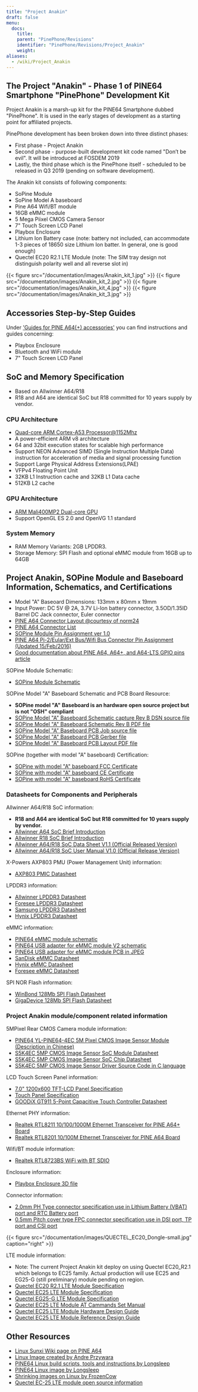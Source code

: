 ```yaml
---
title: "Project Anakin"
draft: false
menu:
  docs:
    title:
    parent: "PinePhone/Revisions"
    identifier: "PinePhone/Revisions/Project_Anakin"
    weight:
aliases:
  - /wiki/Project_Anakin
---
```


## The Project "Anakin" - Phase 1 of PINE64 Smartphone "PinePhone" Development Kit

Project Anakin is a marsh-up kit for the PINE64 Smartphone dubbed "PinePhone". It is used in the early stages of development as a starting point for affiliated projects.

PinePhone development has been broken down into three distinct phases:

* First phase - Project Anakin
* Second phase - purpose-built development kit code named "Don’t be evil". It will be introduced at FOSDEM 2019
* Lastly, the third phase which is the PinePhone itself - scheduled to be released in Q3 2019 (pending on software development).

The Anakin kit consists of following components:

* SoPine Module
* SoPine Model A baseboard
* Pine A64 Wifi/BT module
* 16GB eMMC module
* 5 Mega Piixel CMOS Camera Sensor
* 7" Touch Screen LCD Panel
* Playbox Enclosure
* Lithium Ion Battery case (note: battery not included, can accommodate 1-3 pieces of 18650 size Lithium Ion batter. In general, one is good enough)
* Quectel EC20 R2.1 LTE Module (note: The SIM tray design not distinguish polarity well and all reverse slot in)

{{< figure src="/documentation/images/Anakin_kit_1.jpg" >}}
{{< figure src="/documentation/images/Anakin_kit_2.jpg" >}}
{{< figure src="/documentation/images/Anakin_kit_4.jpg" >}}
{{< figure src="/documentation/images/Anakin_kit_3.jpg" >}}

## Accessories Step-by-Step Guides

Under ['Guides for PINE A64(+) accessories'](/documentation/Accessories/Accessories_Step_by_Step_Guides) you can find instructions and guides concerning:

* Playbox Enclosure
* Bluetooth and WiFi module
* 7" Touch Screen LCD Panel

## SoC and Memory Specification

* Based on Allwinner A64/R18
* R18 and A64 are identical SoC but R18 committed for 10 years supply by vendor.

### CPU Architecture

* [Quad-core ARM Cortex-A53 Processor@1152Mhz](https://www.arm.com/products/processors/cortex-a/cortex-a53-processor.php)
* A power-efficient ARM v8 architecture
* 64 and 32bit execution states for scalable high performance
* Support NEON Advanced SIMD (Single Instruction Multiple Data) instruction for acceleration of media and signal processing function
* Support Large Physical Address Extensions(LPAE)
* VFPv4 Floating Point Unit
* 32KB L1 Instruction cache and 32KB L1 Data cache
* 512KB L2 cache

### GPU Architecture

* [ARM Mali400MP2 Dual-core GPU](https://www.arm.com/products/multimedia/mali-gpu/ultra-low-power/mali-400.php)
* Support OpenGL ES 2.0 and OpenVG 1.1 standard

### System Memory

* RAM Memory Variants: 2GB LPDDR3.
* Storage Memory: SPI Flash and optional eMMC module from 16GB up to 64GB

## Project Anakin, SOPine Module and Baseboard Information, Schematics, and Certifications

* Model "A" Baseoard Dimensions: 133mm x 80mm x 19mm
* Input Power: DC 5V @ 2A, 3.7V Li-Ion battery connector, 3.5OD/1.35ID Barrel DC Jack connector, Euler connector
* [PINE A64 Connector Layout @courtesy of norm24](https://wiki.pine64.org/images/7/7d/Pine64_Board_Connector.png)
* [PINE A64 Connector List](https://wiki.pine64.org/images/d/da/Pine64_Connector.JPG)
* [SOPine Module Pin Assignment ver 1.0](https://files.pine64.org/doc/SOPINE-A64/SOPINE-A64-Pin-Assignments-ver-1.0.pdf)
* [PINE A64 Pi-2/Eular/Ext Bus/Wifi Bus Connector Pin Assignment (Updated 15/Feb/2016)](https://files.pine64.org/doc/Pine%20A64%20Schematic/Pine%20A64%20Pin%20Assignment%20160119.pdf)
* [Good documentation about PINE A64, A64+, and A64-LTS GPIO pins article](https://synfare.com/599N105E/hwdocs/pine64/index.html)

SOPine Module Schematic:

* [SOPine Module Schematic](https://files.pine64.org/doc/SOPINE-A64/SOPINE-A64-Schematic-ver-0.9.pdf)

SOPine Model "A" Baseboard Schematic and PCB Board Resource:

* **SOPine model "A" Baseboard is an hardware open source project but is not "OSH" compliant**
* [SOPine Model "A" Baseboard Schematic capture Rev B DSN source file](https://files.pine64.org/doc/SOPINE-A64/SOPine%20Baseboard%20Model%20A%20Rev%20B20170207.DSN)
* [SOPine Model "A" Baseboard Schematic Rev B PDF file](https://files.pine64.org/doc/SOPINE-A64/SOPine%20Baseboard%20Model%20A%20Rev%20B20170207.pdf)
* [SOPine Model "A" Baseboard PCB Job source file](https://files.pine64.org/doc/SOPINE-A64/SOPine%20Model%20A%20baseboard%20PCB%20layout%20PCB%20Job.tar)
* [SOPine Model "A" Baseboard PCB Gerber file](https://files.pine64.org/doc/SOPINE-A64/SOPine%20Model%20A%20basedboard%20GERBER.tar)
* [SOPine Model "A" Baseboard PCB Layout PDF file](https://files.pine64.org/doc/SOPINE-A64/SOPine%20Model%20A%20baseboard%20PCB%20layout%20PDF.tar)

SOPine (together with model "A" baseboard) Certification:

* [SOPine with model "A" baseboard FCC Certificate](https://files.pine64.org/doc/cert/SOPine%20FCC%20certification%20VOC20170428.pdf)
* [SOPine with model "A" baseboard CE Certificate](https://files.pine64.org/doc/cert/SOPine%20CE%20certification%20VOC20170428.pdf)
* [SOPine with model "A" baseboard RoHS Certificate](https://files.pine64.org/doc/cert/SOPine%20ROHS%20certification%20VOC20170322.pdf)

### Datasheets for Components and Peripherals

Allwinner A64/R18 SoC information:

* **R18 and A64 are identical SoC but R18 committed for 10 years supply by vendor.**
* [Allwinner A64 SoC Brief Introduction](https://files.pine64.org/doc/datasheet/pine64/A64%20brief%20v1.0%2020150323.pdf)
* [Allwinner R18 SoC Brief Introduction](https://files.pine64.org/doc/datasheet/pine64/Allwinner-R18-Brief%20Sheet.pdf)
* [Allwinner A64/R18 SoC Data Sheet V1.1 (Official Released Version)](https://files.pine64.org/doc/datasheet/pine64/A64_Datasheet_V1.1.pdf)
* [Allwinner A64/R18 SoC User Manual V1.0 (Official Release Version)](https://files.pine64.org/doc/datasheet/pine64/Allwinner_A64_User_Manual_V1.0.pdf)

X-Powers AXP803 PMU (Power Management Unit) information:

* [AXP803 PMIC Datasheet](https://files.pine64.org/doc/datasheet/pine64/AXP803_Datasheet_V1.0.pdf)

LPDDR3 information:

* [Allwinner LPDDR3 Datasheet](https://files.pine64.org/doc/datasheet/pine64/AWL3A1632_mobile_lpddr3_1600Mbps.pdf)
* [Foresee LPDDR3 Datasheet](https://files.pine64.org/doc/datasheet/pine64/FORESEE%20178ball%2012x11.5%20LPDDR3%2016G%20Spec%20V1.0-1228.pdf)
* [Samsung LPDDR3 Datasheet](https://files.pine64.org/doc/datasheet/pine64/K4E6E304EE-EGCE.pdf)
* [Hynix LPDDR3 Datasheet](https://files.pine64.org/doc/datasheet/pine64/LPDDR3%20178ball%208Gb_H9CCNNN8JTALAR_Rev1.0.pdf)

eMMC information:

* [PINE64 eMMC module schematic](https://files.pine64.org/doc/rock64/PINE64_eMMC_Module_20170719.pdf)
* [PINE64 USB adapter for eMMC module V2 schematic](https://files.pine64.org/doc/rock64/usb%20emmc%20module%20adapter%20v2.pdf)
* [PINE64 USB adapter for eMMC module PCB in JPEG](https://files.pine64.org/doc/rock64/USB%20adapter%20for%20eMMC%20module%20PCB.tar)
* [SanDisk eMMC Datasheet](https://files.pine64.org/doc/datasheet/pine64/SDINADF4-16-128GB-H%20data%20sheet%20v1.13.pdf)
* [Hynix eMMC Datasheet](https://files.pine64.org/doc/datasheet/pine64/H26M64003DQR%20Datasheet.pdf)
* [Foresee eMMC Datasheet](https://files.pine64.org/doc/datasheet/pine64/FORESEE_eMMC_NCEMBSF9-xxG%20SPEC%20A0%2020150730.pdf)

SPI NOR Flash information:

* [WinBond 128Mb SPI Flash Datasheet](https://files.pine64.org/doc/datasheet/pine64/w25q128jv%20spi%20revc%2011162016.pdf)
* [GigaDevice 128Mb SPI Flash Datasheet](https://files.pine64.org/doc/datasheet/pine64/GD25Q128C-Rev2.5.pdf)

### Project Anakin module/component related information

5MPixel Rear CMOS Camera module information:

* [PINE64 YL-PINE64-4EC 5M Pixel CMOS Image Sensor Module (Description in Chinese)](https://files.pine64.org/doc/datasheet/pine64/YL-PINE64-4EC.pdf)
* [S5K4EC 5MP CMOS Image Sensor SoC Module Datasheet](https://files.pine64.org/doc/datasheet/pine64/S5K4EC%205M%208%205X8%205%20PLCC%20%20Data%20Sheet_V1.0.pdf)
* [S5K4EC 5MP CMOS Image Sensor SoC Chip Datasheet](https://files.pine64.org/doc/datasheet/pine64/S5K4ECGX_EVT1_DataSheet_R005_20100816.pdf)
* [S5K4EC 5MP CMOS Image Sensor Driver Source Code in C language](https://files.pine64.org/doc/datasheet/pine64/s5k4ec.c)

LCD Touch Screen Panel information:

* [7.0" 1200x600 TFT-LCD Panel Specification](https://files.pine64.org/doc/datasheet/pine64/FY07024DI26A30-D_feiyang_LCD_panel.pdf)
* [Touch Panel Specification](https://files.pine64.org/doc/datasheet/pine64/HK70DR2459-PG-V01.pdf)
* [GOODiX GT911 5-Point Capacitive Touch Controller Datasheet](https://files.pine64.org/doc/datasheet/pine64/GT911%20Capacitive%20Touch%20Controller%20Datasheet.pdf)

Ethernet PHY information:

* [Realtek RTL8211 10/100/1000M Ethernet Transceiver for PINE A64+ Board](https://files.pine64.org/doc/datasheet/pine64/rtl8211e(g)-vb(vl)-cg_datasheet_1.6.pdf)
* [Realtek RTL8201 10/100M Ethernet Transceiver for PINE A64 Board](https://files.pine64.org/doc/datasheet/pine64/rtl8201cp.pdf)

Wifi/BT module information:

* [Realtek RTL8723BS WiFi with BT SDIO](https://files.pine64.org/doc/datasheet/pine64/RTL8723BS.pdf)

Enclosure information:

* [Playbox Enclosure 3D file](https://files.pine64.org/doc/datasheet/case/playbox_enclosure_20160426.stp)

Connector information:

* [2.0mm PH Type connector specification use in Lithium Battery (VBAT) port and RTC Battery port](https://files.pine64.org/doc/datasheet/pine64/ePH.pdf)
* [0.5mm Pitch cover type FPC connector specification use in DSI port, TP port and CSI port](https://files.pine64.org/doc/datasheet/pine64/0.5FPC%20Front%20Open%20Connector%20H=1.5.pdf)

{{< figure src="/documentation/images/QUECTEL_EC20_Dongle-small.jpg" caption="right" >}}

LTE module information:

* Note: The current Project Anakin kit deploy on using Quectel EC20_R2.1 which belongs to EC25 family. Actual production will use EC25 and EG25-G (still preliminary) module pending on region.
* [Quectel EC20 R2.1 LTE Module Specification](https://files.pine64.org/doc/datasheet/project_anakin/LTE_module/Quectel_EC20_R2.1_LTE_Specification_V1.1.pdf)
* [Quectel EC25 LTE Module Specification](https://files.pine64.org/doc/datasheet/project_anakin/LTE_module/Quectel_EC25_LTE_Specification_V1.4.pdf)
* [Quectel EG25-G LTE Module Specification](https://files.pine64.org/doc/datasheet/project_anakin/LTE_module/Quectel_EG25-G_LTE_Specification_V1.1_Preliminary_20180522%20(002).pdf)
* [Quectel EC25 LTE Module AT Cammands Set Manual](https://files.pine64.org/doc/datasheet/project_anakin/LTE_module/Quectel_EC25&EC21_QuecCell_AT_Commands_Manual_V1.1.pdf)
* [Quectel EC25 LTE Module Hardware Design Guide](https://files.pine64.org/doc/datasheet/project_anakin/LTE_module/Quectel_EC25_Hardware_Design_V1.3.pdf)
* [Quectel EC25 LTE Module Reference Design Guide](https://files.pine64.org/doc/datasheet/project_anakin/LTE_module/Quectel_EC25_Reference_Design_Rev.D_20161111.pdf)

## Other Resources

* [Linux Sunxi Wiki page on PINE A64](https://linux-sunxi.org/Pine64#Manufacturer_images)
* [Linux Image created by Andre Przywara](https://github.com/apritzel/pine64)
* [PINE64 Linux build scripts, tools and instructions by Longsleep](https://github.com/longsleep/build-pine64-image)
* [PINE64 Linux image by Longsleep](https://www.stdin.xyz/downloads/people/longsleep/pine64-images/)
* [Shrinking images on Linux by FrozenCow](https://softwarebakery.com/shrinking-images-on-linux)
* [Quectel EC-25 LTE module open source information](https://osmocom.org/projects/quectel-modems/wiki/EC25/24)
